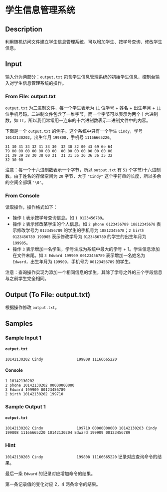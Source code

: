 # 学生信息管理系统

## Description
利用随机访问文件建立学生信息管理系统，可以增加学生、按学号查询、修改学生信息。

## Input 
输入分为两部分：`output.txt` 包含学生信息管理系统的初始学生信息，控制台输入对学生信息管理系统的操作。

### From File: output.txt
`output.txt` 为二进制文件，每一个学生表示为 `11` 位学号 + 姓名 + 出生年月 + `11` 位手机号码。二进制文件包含了一堆字节，而一个字节可以表示为两个十六进制数，如 `ff`，所以我们常常用一连串的十六进制数表示二进制文件中的内容。

下面是一个 `output.txt` 的例子。这个系统中只有一个学生 `Cindy`，学号 `10142130202`，出生年月 `199808`，手机号 `11166665220`。

```
31 30 31 34 32 31 33 30  32 30 32 00 43 69 6e 64
79 00 00 00 00 00 00 00  00 00 00 00 00 00 00 00
31 39 39 38 30 38 00 31  31 31 36 36 36 36 35 32
32 30 00
```

注意：每一个十六进制数表示一个字节，所以 `output.txt` 有 `51` 个字节/十六进制数。由于姓名的存储空间为 `20` 字节，大于 `"Cindy"` 这个字符串的长度，所以多余的空间全部填 `'\0'`。

### From Console
读取操作，操作格式如下：
* 操作 `1` 表示按学号查询信息。如 `1 0123456789`。
* 操作 `2` 表示修改某学生的个人信息。如 `2 phone 0123456789 18812345678` 表示修改学号为 `0123456789` 的学生的手机号为 `18812345678`；`2 birth 0123456789 199905` 表示修改学号为 `0123456789` 的学生的出生年月为 `199905`。
* 操作 `3` 表示增加一名学生，学号生成为系统中最大的学号 + 1。学生信息添加在文件末尾。如 `3 Edward 199909 00123456789` 表示增加一名姓名为 `Edward`，出生年月为 `199909`，手机号为 `00123456789` 的学生。

注意：查询操作实现为添加一个相同信息的学生，其除了学号之外的三个字段信息与之前学生完全相同。

## Output (To File: output.txt)
根据操作修改 `output.txt`。

## Samples
### Sample Input 1
#### `output.txt`
```
10142130202 Cindy               199808 11166665220
```
#### Console
```
1 10142130202
2 phone 10142130202 00000000000
3 Edward 199909 00123456789
2 birth 10142130202 199710
```

### Sample Output 1
#### `output.txt`
```
10142130202 Cindy               199710 00000000000 10142130203 Cindy               199808 11166665220 10142130204 Edward 199909 00123456789
```

### Hint
`10142130203 Cindy               199808 11166665220` 记录对应查询命令的结果。

最后一条 `Edward` 的记录对应增加命令的结果。

第一条记录值的变化对应 2，4 两条命令的结果。